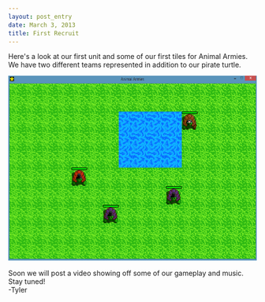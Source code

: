 ```yaml
---
layout: post_entry
date: March 3, 2013
title: First Recruit
---
```

Here's a look at our first unit and some of our first tiles for Animal Armies. We have two different teams represented in addition to our pirate turtle.

<img alt="" src="/img/2013-03-03-turtlez.png" style="width: 600px; height: 376px;">  

Soon we will post a video showing off some of our gameplay and music. Stay tuned!  
-Tyler